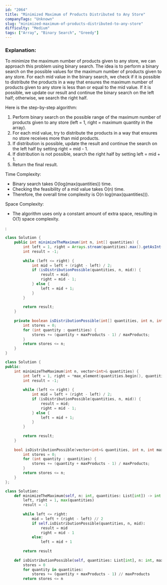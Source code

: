 ```yaml
---
id: "2064"
title: "Minimized Maximum of Products Distributed to Any Store"
companyTags: "Unknown"
slug: "minimized-maximum-of-products-distributed-to-any-store"
difficulty: "Medium"
tags: ["Array", "Binary Search", "Greedy"]
---
```


### Explanation:

To minimize the maximum number of products given to any store, we can approach this problem using binary search. The idea is to perform a binary search on the possible values for the maximum number of products given to any store. For each mid value in the binary search, we check if it is possible to distribute the products in a way that ensures the maximum number of products given to any store is less than or equal to the mid value. If it is possible, we update our result and continue the binary search on the left half; otherwise, we search the right half.

Here is the step-by-step algorithm:
1. Perform binary search on the possible range of the maximum number of products given to any store (left = 1, right = maximum quantity in the array).
2. For each mid value, try to distribute the products in a way that ensures no store receives more than mid products.
3. If distribution is possible, update the result and continue the search on the left half by setting right = mid - 1.
4. If distribution is not possible, search the right half by setting left = mid + 1.
5. Return the final result.

Time Complexity:
- Binary search takes O(log(max(quantities)) time.
- Checking the feasibility of a mid value takes O(n) time.
- Therefore, the overall time complexity is O(n log(max(quantities))).

Space Complexity:
- The algorithm uses only a constant amount of extra space, resulting in O(1) space complexity.

:

```java
class Solution {
    public int minimizeTheMaximum(int n, int[] quantities) {
        int left = 1, right = Arrays.stream(quantities).max().getAsInt();
        int result = -1;
        
        while (left <= right) {
            int mid = left + (right - left) / 2;
            if (isDistributionPossible(quantities, n, mid)) {
                result = mid;
                right = mid - 1;
            } else {
                left = mid + 1;
            }
        }
        
        return result;
    }
    
    private boolean isDistributionPossible(int[] quantities, int n, int maxProducts) {
        int stores = 0;
        for (int quantity : quantities) {
            stores += (quantity + maxProducts - 1) / maxProducts;
        }
        return stores <= n;
    }
}
```

```cpp
class Solution {
public:
    int minimizeTheMaximum(int n, vector<int>& quantities) {
        int left = 1, right = *max_element(quantities.begin(), quantities.end());
        int result = -1;
        
        while (left <= right) {
            int mid = left + (right - left) / 2;
            if (isDistributionPossible(quantities, n, mid)) {
                result = mid;
                right = mid - 1;
            } else {
                left = mid + 1;
            }
        }
        
        return result;
    }
    
    bool isDistributionPossible(vector<int>& quantities, int n, int maxProducts) {
        int stores = 0;
        for (int quantity : quantities) {
            stores += (quantity + maxProducts - 1) / maxProducts;
        }
        return stores <= n;
    }
};
```

```python
class Solution:
    def minimizeTheMaximum(self, n: int, quantities: List[int]) -> int:
        left, right = 1, max(quantities)
        result = -1
        
        while left <= right:
            mid = left + (right - left) // 2
            if self.isDistributionPossible(quantities, n, mid):
                result = mid
                right = mid - 1
            else:
                left = mid + 1
        
        return result
    
    def isDistributionPossible(self, quantities: List[int], n: int, maxProducts: int) -> bool:
        stores = 0
        for quantity in quantities:
            stores += (quantity + maxProducts - 1) // maxProducts
        return stores <= n
```